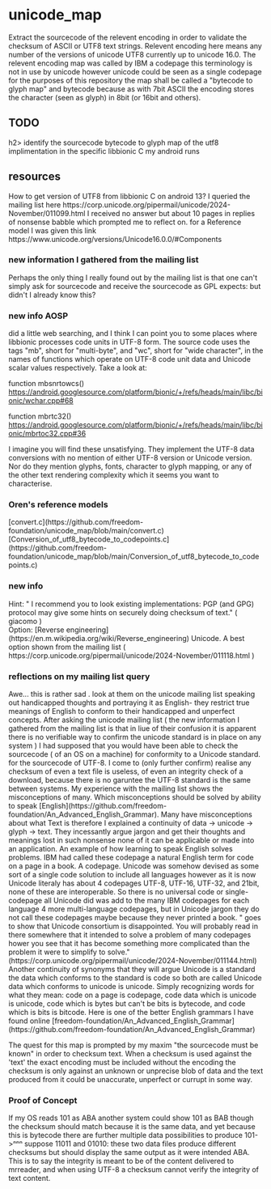 # unicode_map
Extract the sourcecode of the relevent encoding in order to validate the checksum of ASCII or UTF8 text strings. Relevent encoding here means any number of the versions of unicode UTF8 currently up to  unicode 16.0. The relevent encoding map was called by IBM a codepage this terminology is not in use by unicode however unicode could be seen as a single codepage for the purposes of this repository the map shall be called a "bytecode to glyph map" and bytecode because as with 7bit ASCII the encoding stores the character (seen as glyph) in 8bit (or 16bit and others).
<h2>TODO</h2>h2> identify the sourcecode bytecode to glyph map of the utf8 implimentation in the specific libbionic C my android runs
<h2>resources</h2>
How to get version of UTF8 from libbionic C on android 13?
I queried the mailing list here https://corp.unicode.org/pipermail/unicode/2024-November/011099.html I received no answer but about 10 pages in replies of nonsense babble which prompted me to reflect on.
for a Reference model I was given this link https://www.unicode.org/versions/Unicode16.0.0/#Components
<h3>new information I gathered from the mailing list</h2>
Perhaps the only thing I really found out by the mailing list is that one can't simply ask for sourcecode and receive the sourcecode as GPL expects: but didn't I already know this?
<h3>new info AOSP</h3>
 did a little web searching, and I think I can point you to some places 
where libbionic 
<https://android.googlesource.com/platform/bionic/+/refs/heads/main/libc> 
processes code units in UTF-8 form. The source code uses the tags "mb", 
short for "multi-byte", and "wc", short for "wide character", in the 
names of functions which operate on UTF-8 code unit data and Unicode 
scalar values respectively.  Take a look at:

function mbsnrtowcs() 
<https://android.googlesource.com/platform/bionic/+/refs/heads/main/libc/bionic/wchar.cpp#68>

function mbrtc32() 
<https://android.googlesource.com/platform/bionic/+/refs/heads/main/libc/bionic/mbrtoc32.cpp#36>

I imagine you will find these unsatisfying. They implement the UTF-8 
data conversions with no mention of either UTF-8 version or Unicode 
version. Nor do they mention glyphs, fonts, character to glyph mapping, 
or any of the other text rendering complexity which it seems you want to 
characterise.
<h3>Oren's reference models</h3>
[convert.c](https://github.com/freedom-foundation/unicode_map/blob/main/convert.c)
[Conversion_of_utf8_bytecode_to_codepoints.c](https://github.com/freedom-foundation/unicode_map/blob/main/Conversion_of_utf8_bytecode_to_codepoints.c)
<h3>new info</h3>
Hint: " I recommend you to look existing implementations: PGP (and GPG) protocol 
may give some hints on securely doing checksum of text." ( giacomo )
<br>
Option: [Reverse engineering](https://en.m.wikipedia.org/wiki/Reverse_engineering) Unicode. A best option shown from the mailing list  ( https://corp.unicode.org/pipermail/unicode/2024-November/011118.html )
<h3>reflections on my mailing list query</h3> 
Awe... this is rather sad . look at them on the unicode mailing list speaking out handicapped thoughts and portraying it as English- they restrict true meanings of English to conform to their handicapped and unperfect concepts.
After asking the unicode mailing list ( the new information I gathered from the mailing list is that in liue of their confusion it is apparent there is no verifiable way to confirm the unicode standard is in place on any system ) I had supposed that you would have been able to check the sourcecode ( of an OS on a machine) for conformity to a Unicode standard. for the sourcecode of UTF-8. I come to (only further confirm) realise any checksum of even a text file is useless, of even an integrity check of a download, because there is no garuntee the UTF-8 standard is the same between systems. 
My experience with the mailing list shows the misconceptions of many. Which misconceptions should be solved by ability to speak [English](https://github.com/freedom-foundation/An_Advanced_English_Grammar). Many have misconceptions about what Text is therefore I explained a continuity of data -> unicode -> glyph -> text. They incessantly argue jargon and get their thoughts and meanings lost in such nonsense none of it can be applicable or made into an application.
An example of how learning to speak English solves problems. IBM had called these codepage a natural English term for code on a page in a book. A codepage. Unicode was somehow devised as some sort of a single code solution to include all languages however as it is now Unicode literaly has about 4 codepages UTF-8, UTF-16, UTF-32, and 21bit, none of these are interoperable. So there is no universal code or single-codepage all Unicode did was add to the many IBM codepages for each language 4 more multi-language codepages, but in Unicode jargon they do not call these codepages maybe because they never printed a book. "  goes to show that Unicode consortium is disappointed. You will probably read in there somewhere that it intended to solve a problem of many codepages hower you see that it has become something more complicated than the problem it were to simplify to solve." (https://corp.unicode.org/pipermail/unicode/2024-November/011144.html) Another continuity of synonyms that they will argue Unicode is a standard the data which conforms to the standard is code so both are called Unicode data which conforms to unicode is unicode. Simply recognizing words for what they mean: code on a page is codepage, code data which is unicode is unicode, code which is bytes but can't be bits is bytecode, and code which is bits is bitcode. 
Here is one of the better English grammars I have found online [freedom-foundation/An_Advanced_English_Grammar](https://github.com/freedom-foundation/An_Advanced_English_Grammar)

The quest for this map is prompted by my maxim "the sourcecode must be known" in order to checksum text. When a checksum is used against the 'text' the exact encoding must be included without the encoding the checksum is only against an unknown or unprecise blob of data and the text produced from it could be unaccurate, unperfect or currupt in some way.
  <h3>Proof of Concept</h3>
  If my OS reads 101 as ABA another system could show 101 as BAB though the checksum should match because it is the same data, and yet because this is bytecode there are further multiple data possibilities to produce 101->ⁿⁿⁿ suppose 11011 and 01010: these two data files produce different checksums but should display the same output as it were intended ABA. This is to say the integrity is meant to be of the content delivered to mrreader, and when using UTF-8 a checksum cannot verify the integrity of text content. 
